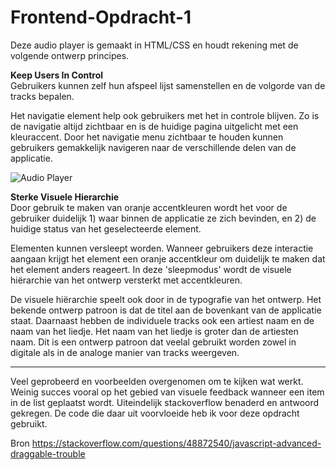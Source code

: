 # Frontend-Opdracht-1

Deze audio player is gemaakt in HTML/CSS en houdt rekening met de volgende ontwerp principes.

<b>Keep Users In Control</b><br>
Gebruikers kunnen zelf hun afspeel lijst samenstellen en de volgorde van de tracks bepalen. 

Het navigatie element help ook gebruikers met het in controle blijven. Zo is de navigatie altijd zichtbaar en is de huidige pagina uitgelicht met een kleuraccent. Door het navigatie menu zichtbaar te houden kunnen gebruikers gemakkelijk  navigeren naar de verschillende delen van de applicatie. 

![Audio Player](https://thumbs.gfycat.com/GaseousUntriedBluebird-size_restricted.gif)



<b>Sterke Visuele Hierarchie</b><br>
Door gebruik te maken van oranje accentkleuren wordt het voor de gebruiker duidelijk 1) waar binnen de applicatie ze zich bevinden, en 2) de huidige status van het geselecteerde element. 

Elementen kunnen versleept worden. Wanneer gebruikers deze interactie aangaan krijgt het element een oranje accentkleur om duidelijk te maken dat het element anders reageert. In deze 'sleepmodus' wordt de visuele hiërarchie van het ontwerp versterkt met accentkleuren. 

De visuele hiërarchie speelt ook door in de typografie van het ontwerp. Het bekende ontwerp patroon is dat de titel aan de bovenkant van de applicatie staat. Daarnaast hebben de individuele tracks ook een artiest naam en de naam van het liedje. Het naam van het liedje is groter dan de artiesten naam. Dit is een ontwerp patroon dat veelal gebruikt worden zowel in digitale als in de analoge manier van tracks weergeven. 


--------


Veel geprobeerd en voorbeelden overgenomen om te kijken wat werkt. 
Weinig succes vooral op het gebied van visuele feedback wanneer een item in de list geplaatst wordt. 
Uiteindelijk stackoverflow benaderd en antwoord gekregen. De code die daar uit voorvloeide heb ik voor deze opdracht gebruikt.

Bron
https://stackoverflow.com/questions/48872540/javascript-advanced-draggable-trouble


